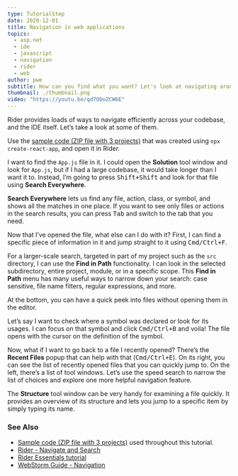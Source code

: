 ```yaml
---
type: TutorialStep
date: 2020-12-01
title: Navigation in web applications
topics:
  - asp.net
  - ide
  - javascript
  - navigation
  - rider
  - web
author: pwe
subtitle: How can you find what you want? Let's look at navigating around a code base.
thumbnail: ./thumbnail.png
video: "https://youtu.be/qd7OboZCW6E"
---
```


Rider provides loads of ways to navigate efficiently across your codebase, and the IDE itself. Let’s take a look at some of them.

Use the [sample code (ZIP file with 3 projects)](https://raw.githubusercontent.com/jetbrains/guide/main/sites/dotnet-guide/demos/tutorials/web-fundamentals/rider-web-fundamentals.zip) that was created using `npx create-react-app`, and open it in Rider.

I want to find the `App.js` file in it. I could open the **Solution** tool window and look for `App.js`, but if I had a large codebase, it would take longer than I want it to. Instead, I’m going to press <kbd>Shift+Shift</kbd> and look for that file using **Search Everywhere**.

**Search Everywhere** lets us find any file, action, class, or symbol, and shows all the matches in one place. If you want to see only files or actions in the search results, you can press <kbd>Tab</kbd> and switch to the tab that you need.

Now that I’ve opened the file, what else can I do with it? First, I can find a specific piece of information in it and jump straight to it using <kbd>Cmd/Ctrl+F</kbd>.

For a larger-scale search, targeted in part of my project such as the `src` directory, I can use the **Find in Path** functionality. I can look in the selected subdirectory, entire project, module, or in a specific scope.
This **Find in Path** menu has many useful ways to narrow down your search: case sensitive, file name filters, regular expressions, and more.

At the bottom, you can have a quick peek into files without opening them in the editor.

Let’s say I want to check where a symbol was declared or look for its usages. I can focus on that symbol and click <kbd>Cmd/Ctrl+B</kbd> and voila! The file opens with the cursor on the definition of the symbol.

Now, what if I want to go back to a file I recently opened? There’s the **Recent Files** popup that can help with that (<kbd>Cmd/Ctrl+E</kbd>).
On its right, you can see the list of recently opened files that you can quickly jump to. On the left, there’s a list of tool windows. Let’s use the speed search to narrow the list of choices and explore one more helpful navigation feature.

The **Structure** tool window can be very handy for examining a file quickly. It provides an overview of its structure and lets you jump to a specific item by simply typing its name.

### See Also

- [Sample code (ZIP file with 3 projects)](https://raw.githubusercontent.com/jetbrains/guide/main/sites/dotnet-guide/demos/tutorials/web-fundamentals/rider-web-fundamentals.zip) used throughout this tutorial.
- [Rider - Navigate and Search](https://www.jetbrains.com/help/rider/Navigation_and_Search__Index.html)
- [Rider Essentials tutorial](https://www.jetbrains.com/dotnet/guide/tutorials/rider-essentials/)
- [WebStorm Guide - Navigation](https://www.jetbrains.com/webstorm/guide/topics/navigation/)
